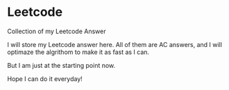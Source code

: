 # Leetcode
Collection of my Leetcode Answer

I will store my Leetcode answer here. All of them are AC answers, and I will optimaze the algrithom to make it as fast as I can.

But I am just at the starting point now.

Hope I can do it everyday!
